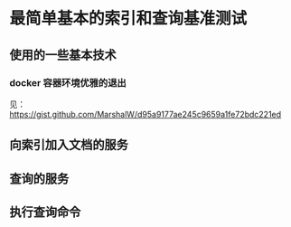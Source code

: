 # 最简单基本的索引和查询基准测试

## 使用的一些基本技术

### docker 容器环境优雅的退出

见：https://gist.github.com/MarshalW/d95a9177ae245c9659a1fe72bdc221ed

## 向索引加入文档的服务

## 查询的服务

## 执行查询命令
